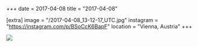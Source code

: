 +++
date = 2017-04-08
title = "2017-04-08"

[extra]
image = "/2017-04-08_13-12-17_UTC.jpg"
instagram = "https://instagram.com/p/BSoCcK6BapF"
location = "Vienna, Austria"
+++

<img src="/2017-04-08_13-12-17_UTC.jpg" />
